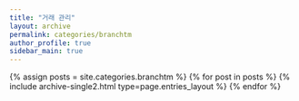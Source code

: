 ```yaml
---
title: "거래 관리"
layout: archive
permalink: categories/branchtm
author_profile: true
sidebar_main: true
---
```



{% assign posts = site.categories.branchtm %}
{% for post in posts %} {% include archive-single2.html type=page.entries_layout %} {% endfor %}